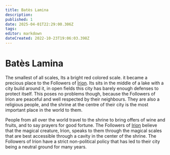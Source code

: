 ```yaml
---
title: Batès Lamina
description: 
published: 1
date: 2025-04-01T22:29:00.306Z
tags: 
editor: markdown
dateCreated: 2022-10-23T19:06:03.398Z
---
```


# Batès Lamina
The smallest of all scales, Its a bright red colored scale. it became a precious place to the Followers of [Irion](/being/deity/irion). Its sits in the middle of a lake with a city build around it, in open fields this city has barely enough defenses to protect itself. This poses no problems though, because the Followers of Irion  are peaceful and well respected by their neighbours. They are also a religious people, and the shrine at the centre of their city is the most important place in the world to them.

People from all over the world travel to the shrine to bring offers of wine and fruits, and to say prayers for good fortune. The Followers of [Irion](/being/deity/irion) believe that the magical creature, Irion, speaks to them through the magical scales that are best accessible through a cavity in the center of the shrine. The Followers of Irion have a strict non-political policy that has led to their city being a neutral ground for many years.
